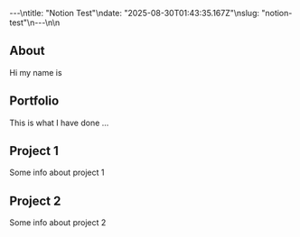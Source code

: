 ---\ntitle: "Notion Test"\ndate: "2025-08-30T01:43:35.167Z"\nslug: "notion-test"\n---\n\n
## About

Hi my name is


## Portfolio

This is what I have done …


## Project 1

Some info about project 1


## Project 2

Some info about project 2

